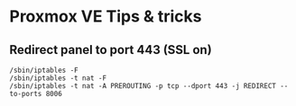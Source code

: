 # Proxmox VE Tips & tricks

## Redirect panel to port 443 (SSL on)
```
/sbin/iptables -F
/sbin/iptables -t nat -F
/sbin/iptables -t nat -A PREROUTING -p tcp --dport 443 -j REDIRECT --to-ports 8006
```